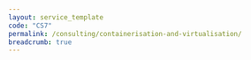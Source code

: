 ```yaml
---
layout: service_template
code: "CS7"
permalink: /consulting/containerisation-and-virtualisation/
breadcrumb: true
---
```

